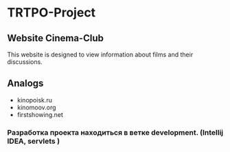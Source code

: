# TRTPO-Project

## Website Cinema-Club

This website is designed to view information about films and their discussions.

## Analogs

* kinopoisk.ru
* kinomoov.org
* firstshowing.net

### Разработка проекта находиться в ветке development. (Intellij IDEA, servlets )
